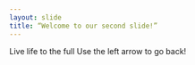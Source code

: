 ```yaml
---
layout: slide
title: “Welcome to our second slide!”
---
```

Live life to the full
Use the left arrow to go back!
